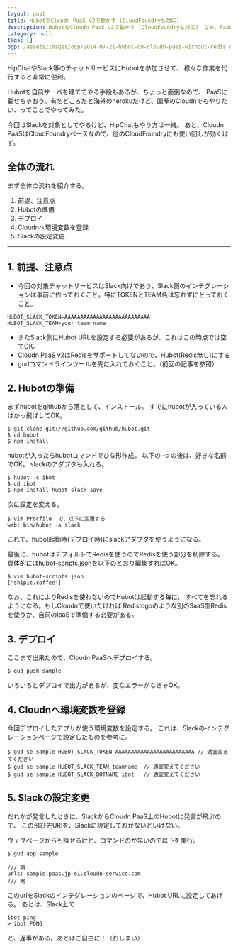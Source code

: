 ```yaml
---
layout: post
title: HubotをCloudn PaaS v2で動かす (CloudFoundryも対応)
description: HubotをCloudn PaaS v2で動かす (CloudFoundryも対応)　なお、PaaSの仕様上でRedis抜きになる。
category: null
tags: []
ogp: /assets/images/ogp/2014-07-21-hubot-on-cloudn-paas-without-redis_ogp.png
---
```


HipChatやSlack等のチャットサービスにHubotを参加させて、
様々な作業を代行すると非常に便利。

Hubotを自前サーバを建ててやる手段もあるが、ちょっと面倒なので、
PaaSに載せちゃおう。有名どころだと海外のherokuだけど、国産のCloudnでもやりたい、ってことでやってみた。

今回はSlackを対象としてやるけど、HipChatもやり方は一緒。
あと、Cloudn PaaSはCloudFoundryベースなので、他のCloudFoundryにも使い回しが効くはず。

## 全体の流れ
まず全体の流れを紹介する。

1. 前提、注意点
2. Hubotの準備
3. デプロイ
4. Cloudnへ環境変数を登録
5. Slackの設定変更

-----

## 1. 前提、注意点
- 今回の対象チャットサービスはSlack向けであり、Slack側のインテグレーションは事前に作っておくこと。特にTOKENとTEAM名は忘れずにとっておくこと。

```
HUBOT_SLACK_TOKEN=AAAAAAAAAAAAAAAAAAAAAAAAAAA
HUBOT_SLACK_TEAM=your team name
```

- またSlack側にHubot URLを設定する必要があるが、これはこの時点では空でOK。
- Cloudn PaaS v2はRedisをサポートしてないので、Hubot(Redis無し)にする
- gudコマンドラインツールを先に入れておくこと。（前回の記事を参照）

## 2. Hubotの準備
まずhubotをgithubから落として、インストール。
すでにhubotが入っている人はかっ飛ばしてOK。

```
$ git clone git://github.com/github/hubot.git
$ cd hubot
$ npm install
```

hubotが入ったらhubotコマンドでひな形作成。
以下の -c の後は、好きな名前でOK。
slackのアダプタも入れる。

```
$ hubot -c ibot
$ cd ibot
$ npm install hubot-slack save
```

次に設定を変える。

```
$ vim Procfile  で、以下に変更する
web: bin/hubot -a slack
```
これで、hubot起動時(デプロイ時)にslackアダプタを使うようになる。

最後に、hubotはデフォルトでRedisを使うのでRedisを使う部分を削除する。
具体的にはhubot-scripts.jsonを以下のとおり編集すればOK。

```
$ vim hubot-scripts.json
["shipit.coffee"]
```

なお、これによりRedisを使わないのでHubotは起動する毎に、
すべてを忘れるようになる。もしCloudnで使いたければ
Redistogoのような別のSaaS型Redisを使うか、自前のIaaSで準備する必要がある。

## 3. デプロイ
ここまで出来たので、Cloudn PaaSへデプロイする。

```
$ gud push sample 
```

いろいろとデプロイで出力があるが、変なエラーがなきゃOK。

## 4. Cloudnへ環境変数を登録
今回デプロイしたアプリが使う環境変数を設定する。
これは、Slackのインテグレーションページで設定したものを参考に。

```
$ gud se sample HUBOT_SLACK_TOKEN AAAAAAAAAAAAAAAAAAAAAAAAA // 適宜変えてください
$ gud se sample HUBOT_SLACK_TEAM teamname  // 適宜変えてください
$ gud se sample HUBOT_SLACK_BOTNAME ibot   // 適宜変えてください
```

## 5. Slackの設定変更
だれかが発言したときに、SlackからCloudn PaaS上のHubotに発言が飛ぶので、
この飛び先URIを、Slackに設定しておかないといけない。

ウェブページからも探せるけど、コマンドのが早いので以下を実行。

```
$ gud app sample

/// 略
urls: sample.paas.jp-e1.cloudn-service.com
/// 略

```

このurlをSlackのインテグレーションのページで、Hubot URLに設定してあげる。
あとは、Slack上で

```
ibot ping
> ibot PONG
```

と、返事がある。あとはご自由に！（おしまい）
